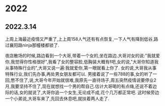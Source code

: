 # 2022

## 2022.3.14

上周上海最近疫情又严重了,上上周158人气还有有点恢复,一下人气有降到低谷,路过襄阳路ninja那幢楼都锁了.

夜店散场的时候,路边看到一个大哥,带着一个女的,坐在路边.大哥对女的说:"我就爱你,我觉得你性格很好",我看了女的整容脸,低胸装大概有f吧,女的说,"大哥你知道我从事特殊行业的",大哥又说一遍:我就爱你,第一眼就看上你了. 女的说,大哥我从事特殊行业,我们先办事,再处男女朋友都可以. 男接着说了一些788的事,女的听了一回,憋不住了,说,大哥今年开始就很难,我原先一直待场子,周五突然疫情说要停业2月,我要坚持不住了,现在就想找一个男的帮自己.估计大哥喝的有点嗨,还说不着边际的话,女的就说了,大哥你追一个女生,无论成不成,花个几万都正常吧.
这时候旁边一个小弟说,大哥车来了,先回去休息吧,就扶着两人走了.